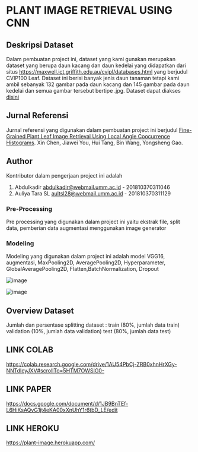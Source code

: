# PLANT IMAGE RETRIEVAL USING CNN

## Deskripsi Dataset
Dalam pembuatan project ini, dataset yang kami gunakan merupakan dataset yang berupa daun kacang dan daun kedelai yang didapatkan dari situs https://maxwell.ict.griffith.edu.au/cvipl/databases.html yang berjudul CVIP100 Leaf. Dataset ini berisi banyak jenis daun tanaman tetapi kami ambil sebanyak 132 gambar pada daun kacang dan 145 gambar pada daun kedelai dan semua gambar tersebut bertipe .jpg. Dataset dapat diakses [disini](https://drive.google.com/folderview?id=1h1zkhKYxtAMCyqL96c1imNViedBxl80G)

## Jurnal Referensi
Jurnal referensi yang digunakan dalam pembuatan project ini berjudul [Fine-Grained Plant Leaf Image Retrieval Using Local Angle Coocurrence Histograms](http://www.doi.org/10.1109/ICIP42928.2021.9506351). Xin Chen, Jiawei You, Hui Tang, Bin Wang, Yongsheng Gao.

## Author
Kontributor dalam pengerjaan project ini adalah
1. Abdulkadir [abdulkadir@webmail.umm.ac.id](http://www.gmail.com) - 201810370311046
2. Auliya Tara SL [aultsl28@webmail.umm.ac.id](http://www.gmail.com) - 201810370311129

### Pre-Processing
Pre processing yang digunakan dalam project ini yaitu ekstrak file, split data, pemberian data augmentasi menggunakan image generator

### Modeling
Modeling yang digunakan dalam project ini adalah model VGG16, augmentasi, MaxPooling2D, AveragePooling2D, Hyperparameter, GlobalAveragePooling2D, Flatten,BatchNormalization, Dropout

![image](https://user-images.githubusercontent.com/92361807/149971430-e4049265-4224-4fe8-b445-edf6dca97ae2.png)

![image](https://user-images.githubusercontent.com/92361807/149971667-e2643287-a82c-4cdc-98eb-2425588918be.png)

## Overview Dataset
Jumlah dan persentase splitting dataset :
train (80%, jumlah data train)
validation (10%, jumlah data validation)
test (80%, jumlah data test)

## LINK COLAB
https://colab.research.google.com/drive/1AU54PbCj-ZRB0xhnHrXGy-NNTdIcyJXV#scrollTo=5HTM7OWSIG0-

## LINK PAPER
https://docs.google.com/document/d/1JB9BnTEf-L6HiKsAQvG1jt4eKA00xXnUhY1r6tbD_LE/edit

## LINK HEROKU
https://plant-image.herokuapp.com/
